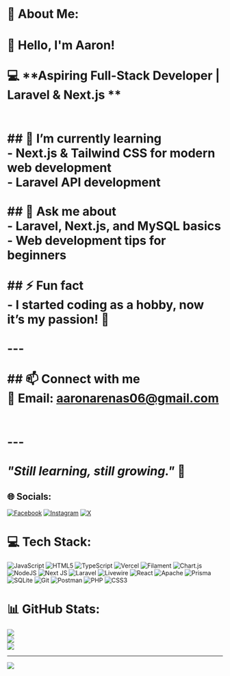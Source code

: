 # 💫 About Me:
# 👋 Hello, I'm Aaron!<br><br>💻 **Aspiring Full-Stack Developer | Laravel & Next.js **  <br><br><br>## 🌱 I’m currently learning  <br>- **Next.js & Tailwind CSS** for modern web development  <br>- **Laravel API development**  <br><br>## 💬 Ask me about  <br>- Laravel, Next.js, and MySQL basics  <br>- Web development tips for beginners  <br><br>## ⚡ Fun fact  <br>- I started coding as a hobby, now it’s my passion! 🚀  <br><br>---<br><br>## 📫 Connect with me  <br>📧 Email: aaronarenas06@gmail.com <br><br><br>---<br><br>_"Still learning, still growing."_ 🌱  <br>


## 🌐 Socials:
[![Facebook](https://img.shields.io/badge/Facebook-%231877F2.svg?logo=Facebook&logoColor=white)](https://facebook.com/eyron.arenas) [![Instagram](https://img.shields.io/badge/Instagram-%23E4405F.svg?logo=Instagram&logoColor=white)](https://instagram.com/aeyron2) [![X](https://img.shields.io/badge/X-black.svg?logo=X&logoColor=white)](https://x.com/eyron0329) 

# 💻 Tech Stack:
![JavaScript](https://img.shields.io/badge/javascript-%23323330.svg?style=for-the-badge&logo=javascript&logoColor=%23F7DF1E) ![HTML5](https://img.shields.io/badge/html5-%23E34F26.svg?style=for-the-badge&logo=html5&logoColor=white) ![TypeScript](https://img.shields.io/badge/typescript-%23007ACC.svg?style=for-the-badge&logo=typescript&logoColor=white) ![Vercel](https://img.shields.io/badge/vercel-%23000000.svg?style=for-the-badge&logo=vercel&logoColor=white) ![Filament](https://img.shields.io/badge/Filament-FFAA00?style=for-the-badge&logoColor=%23000000) ![Chart.js](https://img.shields.io/badge/chart.js-F5788D.svg?style=for-the-badge&logo=chart.js&logoColor=white) ![NodeJS](https://img.shields.io/badge/node.js-6DA55F?style=for-the-badge&logo=node.js&logoColor=white) ![Next JS](https://img.shields.io/badge/Next-black?style=for-the-badge&logo=next.js&logoColor=white) ![Laravel](https://img.shields.io/badge/laravel-%23FF2D20.svg?style=for-the-badge&logo=laravel&logoColor=white) ![Livewire](https://img.shields.io/badge/livewire-%234e56a6.svg?style=for-the-badge&logo=livewire&logoColor=white) ![React](https://img.shields.io/badge/react-%2320232a.svg?style=for-the-badge&logo=react&logoColor=%2361DAFB) ![Apache](https://img.shields.io/badge/apache-%23D42029.svg?style=for-the-badge&logo=apache&logoColor=white) ![Prisma](https://img.shields.io/badge/Prisma-3982CE?style=for-the-badge&logo=Prisma&logoColor=white) ![SQLite](https://img.shields.io/badge/sqlite-%2307405e.svg?style=for-the-badge&logo=sqlite&logoColor=white) ![Git](https://img.shields.io/badge/git-%23F05033.svg?style=for-the-badge&logo=git&logoColor=white) ![Postman](https://img.shields.io/badge/Postman-FF6C37?style=for-the-badge&logo=postman&logoColor=white) ![PHP](https://img.shields.io/badge/php-%23777BB4.svg?style=for-the-badge&logo=php&logoColor=white) ![CSS3](https://img.shields.io/badge/css3-%231572B6.svg?style=for-the-badge&logo=css3&logoColor=white)
# 📊 GitHub Stats:
![](https://github-readme-stats.vercel.app/api?username=eyron03&theme=dark&hide_border=false&include_all_commits=true&count_private=true)<br/>
![](https://github-readme-streak-stats.herokuapp.com/?user=eyron03&theme=dark&hide_border=false)<br/>
![](https://github-readme-stats.vercel.app/api/top-langs/?username=eyron03&theme=dark&hide_border=false&include_all_commits=true&count_private=true&layout=compact)

---
[![](https://visitcount.itsvg.in/api?id=eyron03&icon=0&color=0)](https://visitcount.itsvg.in)

<!-- Proudly created with GPRM ( https://gprm.itsvg.in ) -->
